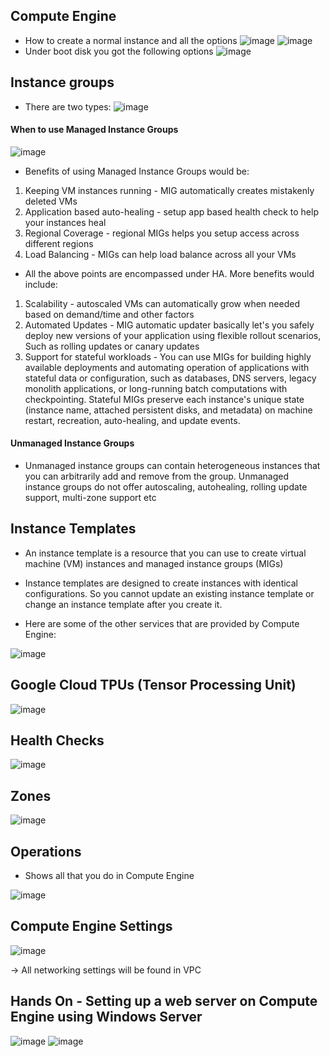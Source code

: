 ## Compute Engine
- How to create a normal instance and all the options
![image](https://user-images.githubusercontent.com/43883264/179421954-d2aa7577-749d-4952-ace1-1253f0db82c6.png)
![image](https://user-images.githubusercontent.com/43883264/179421976-33f551c9-a280-4b17-9eec-0fdbccd9e12f.png)
- Under boot disk you got the following options
![image](https://user-images.githubusercontent.com/43883264/179421982-c90ad847-8436-4d3c-bece-6240976f7737.png)

## Instance groups
- There are two types:
![image](https://user-images.githubusercontent.com/43883264/179422076-629333c9-40bc-46f2-a9c3-d8b40075954d.png)
#### When to use Managed Instance Groups
![image](https://user-images.githubusercontent.com/43883264/179422091-11830668-c4d1-4867-b135-5ce32ebb842f.png)
- Benefits of using Managed Instance Groups would be:
1. Keeping VM instances running - MIG automatically creates mistakenly deleted VMs
2. Application based auto-healing - setup app based health check to help your instances heal
3. Regional Coverage - regional MIGs helps you setup access across different regions
4. Load Balancing - MIGs can help load balance across all your VMs
- All the above points are encompassed under HA. More benefits would include:
1. Scalability - autoscaled VMs can automatically grow when needed based on demand/time and other factors
2. Automated Updates - MIG automatic updater basically let's you safely deploy new versions of your application using flexible rollout scenarios, Such as rolling updates or canary updates
3. Support for stateful workloads - You can use MIGs for building highly available deployments and automating operation of applications with stateful data or configuration, such as databases, DNS servers, legacy monolith applications, or long-running batch computations with checkpointing. Stateful MIGs preserve each instance's unique state (instance name, attached persistent disks, and metadata) on machine restart, recreation, auto-healing, and update events.

#### Unmanaged Instance Groups
- Unmanaged instance groups can contain heterogeneous instances that you can arbitrarily add and remove from the group. Unmanaged instance groups do not offer autoscaling, autohealing, rolling update support, multi-zone support etc

## Instance Templates 
- An instance template is a resource that you can use to create virtual machine (VM) instances and managed instance groups (MIGs)
- Instance templates are designed to create instances with identical configurations. So you cannot update an existing instance template or change an instance template after you create it.

- Here are some of the other services that are provided by Compute Engine:

![image](https://user-images.githubusercontent.com/43883264/179422516-52f517b1-4e9b-4dd3-9ac7-cc92c5030066.png)

## Google Cloud TPUs (Tensor Processing Unit)
![image](https://user-images.githubusercontent.com/43883264/179422537-2fc564d6-2363-4c31-aac8-0750127155e3.png)

## Health Checks
![image](https://user-images.githubusercontent.com/43883264/179422586-cb7b74c8-f8f5-47a2-9acb-fae0e81bda63.png)

## Zones
![image](https://user-images.githubusercontent.com/43883264/179422597-0e67420d-a5c5-4957-9ec2-d35da13d859d.png)

## Operations
- Shows all that you do in Compute Engine

![image](https://user-images.githubusercontent.com/43883264/179422616-414901fc-d512-44d7-a266-e58836d86b0a.png)

## Compute Engine Settings
![image](https://user-images.githubusercontent.com/43883264/179422641-599fdf41-7cd2-46b6-88ec-47d9393dc25e.png)

-> All networking settings will be found in VPC


## Hands On - Setting up a web server on Compute Engine using Windows Server
![image](https://user-images.githubusercontent.com/43883264/180065112-7bdee57c-a690-40ba-a2aa-b8ac0750159e.png)
![image](https://user-images.githubusercontent.com/43883264/180065165-22b59e8f-2c1a-441c-9ac5-718bf74827ab.png)
